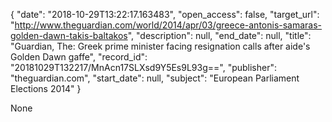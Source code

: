 {
  "date": "2018-10-29T13:22:17.163483", 
  "open_access": false, 
  "target_url": "http://www.theguardian.com/world/2014/apr/03/greece-antonis-samaras-golden-dawn-takis-baltakos", 
  "description": null, 
  "end_date": null, 
  "title": "Guardian, The: Greek prime minister facing resignation calls after aide's Golden Dawn gaffe", 
  "record_id": "20181029T132217/MnAcn17SLXsd9Y5Es9L93g==", 
  "publisher": "theguardian.com", 
  "start_date": null, 
  "subject": "European Parliament Elections 2014"
}

None